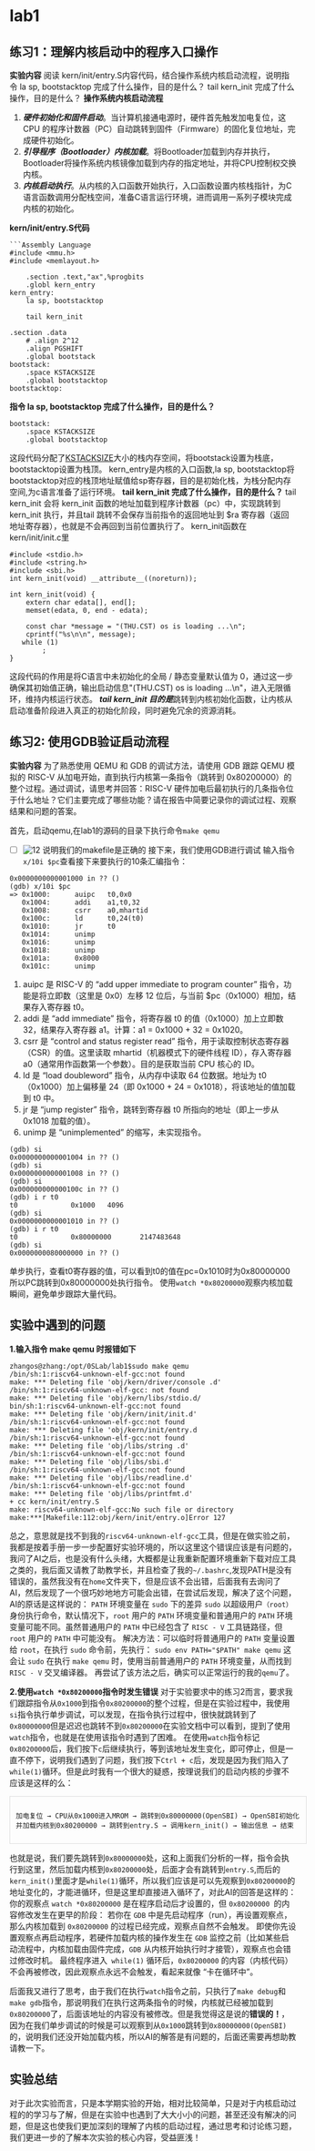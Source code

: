 
# lab1
## 练习1：理解内核启动中的程序入口操作
**实验内容**
阅读 kern/init/entry.S内容代码，结合操作系统内核启动流程，说明指令 la sp, bootstacktop 完成了什么操作，目的是什么？ tail kern_init 完成了什么操作，目的是什么？
**操作系统内核启动流程**
1. ***硬件初始化和固件启动***。当计算机接通电源时，硬件首先触发加电复位，这CPU 的程序计数器（PC）自动跳转到固件（Firmware）的固化复位地址，完成硬件初始化。
2. ***引导程序（Bootloader）内核加载***。将Bootloader加载到内存并执行，Bootloader将操作系统内核镜像加载到内存的指定地址，并将CPU控制权交换内核。
3. ***内核启动执行***。从内核的入口函数开始执行，入口函数设置内核栈指针，为C语言函数调用分配栈空间，准备C语言运行环境，进而调用一系列子模块完成内核的初始化。

**kern/init/entry.S代码**
```
```Assembly Language
#include <mmu.h>
#include <memlayout.h>

    .section .text,"ax",%progbits
    .globl kern_entry
kern_entry:
    la sp, bootstacktop

    tail kern_init

.section .data
    # .align 2^12
    .align PGSHIFT
    .global bootstack
bootstack:
    .space KSTACKSIZE
    .global bootstacktop
bootstacktop:
```
**指令 la sp, bootstacktop 完成了什么操作，目的是什么？**
```
bootstack:
    .space KSTACKSIZE
    .global bootstacktop
```
这段代码分配了<u>KSTACKSIZE</u>大小的栈内存空间，将bootstack设置为栈底，bootstacktop设置为栈顶。
kern_entry是内核的入口函数,la sp, bootstacktop将bootstacktop对应的栈顶地址赋值给sp寄存器，目的是初始化栈，为栈分配内存空间,为c语言准备了运行环境。
**tail kern_init 完成了什么操作，目的是什么？**
tail kern_init 会将 kern_init 函数的地址加载到程序计数器（pc）中，实现跳转到 kern_init 执行，并且tail 跳转不会保存当前指令的返回地址到 $ra 寄存器（返回地址寄存器），也就是不会再回到当前位置执行了。
kern_init函数在kern/init/init.c里
```
#include <stdio.h>
#include <string.h>
#include <sbi.h>
int kern_init(void) __attribute__((noreturn));

int kern_init(void) {
    extern char edata[], end[];
    memset(edata, 0, end - edata);

    const char *message = "(THU.CST) os is loading ...\n";
    cprintf("%s\n\n", message);
   while (1)
        ;
}
```
这段代码的作用是将C语言中未初始化的全局 / 静态变量默认值为 0，通过这一步确保其初始值正确，输出启动信息"(THU.CST) os is loading ...\n"，进入无限循环，维持内核运行状态。
***tail kern_init 目的是***跳转到内核初始化函数，让内核从启动准备阶段进入真正的初始化阶段，同时避免冗余的资源消耗。
## 练习2: 使用GDB验证启动流程
**实验内容**
为了熟悉使用 QEMU 和 GDB 的调试方法，请使用 GDB 跟踪 QEMU 模拟的 RISC-V 从加电开始，直到执行内核第一条指令（跳转到 0x80200000）的整个过程。通过调试，请思考并回答：RISC-V 硬件加电后最初执行的几条指令位于什么地址？它们主要完成了哪些功能？请在报告中简要记录你的调试过程、观察结果和问题的答案。

首先，启动qemu,在lab1的源码的目录下执行命令`make qemu`
- [ ] ![12](https://hackmd.io/_uploads/rk4_aIT2xe.jpg)
说明我们的makefile是正确的
接下来，我们使用GDB进行调试
输入指令`x/10i $pc`查看接下来要执行的10条汇编指令：
```
0x0000000000001000 in ?? ()
(gdb) x/10i $pc
=> 0x1000:      auipc   t0,0x0
   0x1004:      addi    a1,t0,32
   0x1008:      csrr    a0,mhartid
   0x100c:      ld      t0,24(t0)
   0x1010:      jr      t0
   0x1014:      unimp
   0x1016:      unimp
   0x1018:      unimp
   0x101a:      0x8000
   0x101c:      unimp
```
1. auipc 是 RISC-V 的 “add upper immediate to program counter” 指令，功能是将立即数（这里是 0x0）左移 12 位后，与当前 $pc（0x1000）相加，结果存入寄存器 t0。
2. addi 是 “add immediate” 指令，将寄存器 t0 的值（0x1000）加上立即数 32，结果存入寄存器 a1。计算：a1 = 0x1000 + 32 = 0x1020。
3. csrr 是 “control and status register read” 指令，用于读取控制状态寄存器（CSR）的值。这里读取 mhartid（机器模式下的硬件线程 ID），存入寄存器 a0（通常用作函数第一个参数）。目的是获取当前 CPU 核心的 ID。
4. ld 是 “load doubleword” 指令，从内存中读取 64 位数据。地址为 t0（0x1000）加上偏移量 24（即 0x1000 + 24 = 0x1018），将该地址的值加载到 t0 中。
5. jr 是 “jump register” 指令，跳转到寄存器 t0 所指向的地址（即上一步从 0x1018 加载的值）。
6. unimp 是 “unimplemented” 的缩写，未实现指令。
```
(gdb) si
0x0000000000001004 in ?? ()
(gdb) si
0x0000000000001008 in ?? ()
(gdb) si
0x000000000000100c in ?? ()
(gdb) i r t0
t0             0x1000   4096
(gdb) si
0x0000000000001010 in ?? ()
(gdb) i r t0
t0             0x80000000       2147483648
(gdb) si
0x0000000080000000 in ?? ()
```
单步执行，查看t0寄存器的值，可以看到t0的值在pc=0x1010时为0x80000000
所以PC跳转到0x80000000处执行指令。
使用`watch *0x80200000`观察内核加载瞬间，避免单步跟踪大量代码。

## 实验中遇到的问题
**1.输入指令 make qemu 时报错如下**
```
zhangos@zhang:/opt/0SLab/lab1$sudo make qemu
/bin/sh:1:riscv64-unknown-elf-gcc:not found
make: *** Deleting file 'obj/kern/driver/console .d'
/bin/sh:1:riscv64-unknown-elf-gcc: not found
make: *** Deleting file 'obj/kern/libs/stdio.d/
bin/sh:1:riscv64-unknown-elf-gcc:not found
make: *** Deleting file 'obj/kern/init/init.d'
/bin/sh:1:riscv64-unknown-elf-gcc:not found
make: *** Deleting file 'obj/kern/init/entry.d
/bin/sh:1:riscv64-unknown-elf-gcc:not found
make: *** Deleting file 'obj/libs/string .d'
/bin/sh:1:riscv64-unknown-elf-gcc:not found
make: *** Deleting file 'obj/libs/sbi.d'
/bin/sh:1:riscv64-unknown-elf-gcc:not found
make: *** Deleting file 'obj/libs/readline.d'
/bin/sh:1:riscv64-unknown-elf-gcc:not found
make: *** Deleting file 'obj/libs/printfmt.d'
+ cc kern/init/entry.S
make: riscv64-unknown-elf-gcc:No such file or directory
make:***[Makefile:112:obj/kern/init/entry.o]Error 127

```
总之，意思就是找不到我的```riscv64-unknown-elf-gcc```工具，但是在做实验之前，我都是按着手册一步一步配置好实验环境的，所以这里这个错误应该是有问题的，我问了AI之后，也是没有什么头绪，大概都是让我重新配置环境重新下载对应工具之类的，我后面又请教了助教学长，并且检查了我的```~/.bashrc```,发现PATH是没有错误的，虽然我没有在```home```文件夹下，但是应该不会出错，后面我有去询问了AI，然后发现了一个很巧妙地地方可能会出错，在尝试后发现，解决了这个问题，AI的原话是这样说的：
```PATH``` 环境变量在 ```sudo``` 下的差异
```sudo``` 以超级用户```（root）```身份执行命令，默认情况下，```root``` 用户的 ```PATH``` 环境变量和普通用户的 ```PATH``` 环境变量可能不同。虽然普通用户的 ```PATH``` 中已经包含了 ```RISC - V``` 工具链路径，但 ```root``` 用户的 ```PATH``` 中可能没有。
解决方法：可以临时将普通用户的 ```PATH``` 变量设置给 ```root```，在执行 ```sudo``` 命令前，先执行：
```sudo env PATH="$PATH" make qemu```
这会让 ```sudo``` 在执行 ```make qemu``` 时，使用当前普通用户的 ```PATH``` 环境变量，从而找到 ```RISC - V``` 交叉编译器。
再尝试了该方法之后，确实可以正常运行的我的```qemu```了。

**2.使用`watch *0x80200000`指令时发生错误**
对于实验要求中的练习2而言，要求我们跟踪指令从```0x1000```到指令```0x80200000```的整个过程，但是在实验过程中，我使用```si```指令执行单步调试，可以发现，在指令执行过程中，很快就跳转到了```0x80000000```但是迟迟也跳转不到```0x80200000```在实验文档中可以看到，提到了使用```watch```指令，也就是在使用该指令时遇到了困难。
在使用```watch```指令标记```0x80200000```后，我们按下```c```后继续执行，等到该地址发生变化，即可停止，但是一直不停下，说明我们遇到了问题，我们按下```Ctrl + c```后，发现是因为我们陷入了```while(1)```循环。但是此时我有一个很大的疑惑，按理说我们的启动内核的步骤不应该是这样的么：


<div style="
  width: 500px;       /* 容器宽度 */
  margin: 0 auto;     /* 左右自动外边距，实现水平居中 */
  overflow-x: auto;   /* 水平滚动 */
  overflow-y: hidden;
  white-space: nowrap;
  border: 1px solid #ddd;
  padding: 10px;
">
    
    加电复位 → CPU从0x1000进入MROM → 跳转到0x80000000(OpenSBI) → OpenSBI初始化并加载内核到0x80200000 → 跳转到entry.S → 调用kern_init() → 输出信息 → 结束
    
</div>

也就是说，我们要先跳转到```0x80000000```处，这和上面我们分析的一样，指令会执行到这里，然后加载内核到```0x80200000```处，后面才会有跳转到```entry.S```,而后的```kern_init()```里面才是```while(1)```循环，所以我们应该是可以先观察到```0x80200000```的地址变化的，才能进循环，但是这里却直接进入循环了，对此AI的回答是这样的：
你的观察点 ```watch *0x80200000``` 是在程序启动后才设置的，但 ```0x80200000 ```的内容修改发生在更早的阶段：
若你在 ```GDB``` 中是先启动程序（run），再设置观察点，那么内核加载到 ```0x80200000``` 的过程已经完成，观察点自然不会触发。
即使你先设置观察点再启动程序，若硬件加载内核的操作发生在 ```GDB``` 监控之前（比如某些启动流程中，内核加载由固件完成，```GDB``` 从内核开始执行时才接管），观察点也会错过修改时机。
最终程序进入``` while(1)``` 循环后，```0x80200000``` 的内容（内核代码）不会再被修改，因此观察点永远不会触发，看起来就像 “卡在循环中”。

后面我又进行了思考，由于我们在执行```watch```指令之前，只执行了```make debug```和```make gdb```指令，那说明我们在执行这两条指令的时候，内核就已经被加载到```0x80200000```了，后面该地址的内容没有被修改。但是我觉得这是说的**错误的！**，因为在我们单步调试的时候是可以观察到从```0x1000```跳转到```0x80000000(OpenSBI)```的，说明我们还没开始加载内核，所以AI的解答是有问题的，后面还需要再想助教请教一下。

## 实验总结
对于此次实验而言，只是本学期实验的开始，相对比较简单，只是对于内核启动过程的的学习与了解，但是在实验中也遇到了大大小小的问题，甚至还没有解决的问题，但是这也使我们更加深刻的理解了内核的启动过程，通过思考和讨论练习题，我们更进一步的了解本次实验的核心内容，受益匪浅！









